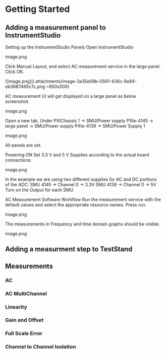 # Getting Started

## Adding a measurement panel to InstrumentStudio
Setting up the InstrumentStudio Panels
Open InstrumentStudio

image.png

Click Manual Layout, and select AC measurement service in the large panel. Click OK.

![image.png](/.attachments/image-3a35e08b-0561-436c-8e84-eb3687465c7c.png =850x500)


AC measurement UI will get displayed on a large panel as below screenshot.

image.png

Open a new tab, Under PXIChassis 1 -> SMU/Power supply PXIe-4145 -> large panel -> SMU/Power supply PXIe-4139 -> SMU/Power Supply 1

image.png

All panels are set.

Powering ON
Set 3.3 V and 5 V Supplies according to the actual board connections:

image.png

In the example we are using two different supplies for AC and DC portions of the ADC:
SMU 4145 -> Channel 0 -> 3.3V
SMU 4139 -> Channel 0 -> 5V
Turn on the Output for each SMU.

AC Measurement Software Workflow
Run the measurement service with the default values and select the appropriate resource names. Press run.

image.png

The measurements in Frequency and time domain graphs should be visible.

image.png
## Adding a measurment step to TestStand 

## Measurements
### AC
### AC MultiChannel
### Linearity
### Gain and Offset
### Full Scale Error
### Channel to Channel Isolation
